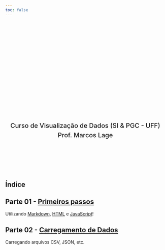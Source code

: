 ```yaml
---
toc: false
---
```


<style>
.hero {
    display: flex;
    flex-direction: column;
    align-items: center;
    font-family: var(--sans-serif);
    margin: 4rem 0 8rem;
    text-wrap: balance;
    text-align: center;
}

.hero h1 {
    margin: 2rem 0;
    max-width: none;
    font-size: 28px;
    font-weight: 400;
    line-height: 1.1;
    background: linear-gradient(30deg, var(--theme-foreground-focus), currentColor);
    -webkit-background-clip: text;
    -webkit-text-fill-color: transparent;
    background-clip: text;
}

.hero h2 {
    margin: 0;
    max-width: 34em;
    font-size: 20px;
    font-style: initial;
    font-weight: 500;
    line-height: 1.5;
    color: var(--theme-foreground-muted);
}

@media (min-width: 640px) {
    .hero h1 {
        font-size: 90px;
    }
}

p { max-width: none; }
>

</style>

<div class="hero">
    <h1>Observable Framework</h1>
    <h2>Curso de Visualização de Dados (SI & PGC - UFF)<br>Prof. Marcos Lage</h2>
</div>

## Índice

<div class="grid grid-cols-4">
    <div class="card" >
        <h2>Parte 01 - <a href="data/01-primeiros passos">Primeiros passos</a></h2>
        Utilizando <a href="https://www.markdownguide.org/">Markdown</a>, <a href="https://developer.mozilla.org/en-US/docs/Web/HTML">HTML</a> e <a href="https://developer.mozilla.org/en-US/docs/Web/HTML">JavaScript</a>!
    </div>
    <div class="card" >
        <h2>Parte 02 - <a href="data/01-dados">Carregamento de Dados</a></h2>
        Carregando arquivos CSV, JSON, etc.
    </div>
</div>
